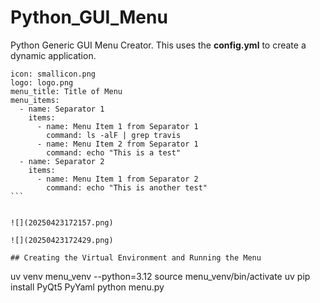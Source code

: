 # Python_GUI_Menu

Python Generic GUI Menu Creator. This uses the **config.yml** to create a dynamic application.

````
icon: smallicon.png
logo: logo.png
menu_title: Title of Menu
menu_items:
  - name: Separator 1
    items:
      - name: Menu Item 1 from Separator 1
        command: ls -alF | grep travis
      - name: Menu Item 2 from Separator 1
        command: echo "This is a test"
  - name: Separator 2
    items:
      - name: Menu Item 1 from Separator 2
        command: echo "This is another test"
```


![](20250423172157.png)

![](20250423172429.png)

## Creating the Virtual Environment and Running the Menu

````
uv venv menu_venv --python=3.12
source menu_venv/bin/activate
uv pip install PyQt5 PyYaml
python menu.py
````